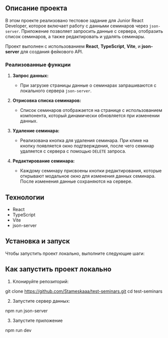 ## Описание проекта

В этом проекте реализовано тестовое задание для Junior React Developer, которое включает работу с данными семинаров через `json-server`. Приложение позволяет запросить данные с сервера, отобразить список семинаров, а также редактировать и удалять семинары.

Проект выполнен с использованием **React**, **TypeScript**, **Vite**, и **json-server** для создания фейкового API.

### Реализованные функции

1. **Запрос данных:**

   - При загрузке страницы данные о семинарах запрашиваются с локального сервера `json-server`.

2. **Отрисовка списка семинаров:**

   - Список семинаров отображается на странице с использованием компонента, который динамически обновляется при изменении данных.

3. **Удаление семинара:**

   - Реализована кнопка для удаления семинара. При клике на кнопку появляется окно подтверждения, после чего семинар удаляется с сервера с помощью `DELETE` запроса.

4. **Редактирование семинара:**

   - Каждому семинару присвоены кнопки редактирования, которые открывают модальное окно для изменения данных семинара. После изменения данные сохраняются на сервере.

## Технологии

- React
- TypeScript
- Vite
- json-server

## Установка и запуск

Чтобы запустить проект локально, выполните следующие шаги:

## Как запустить проект локально

1. Клонируйте репозиторий:

git clone https://github.com/Stameskaaa/test-seminars.git
cd test-seminars

2. Запустите сервер данных:

npm run json-server

3. Запустите приложение

npm run dev

